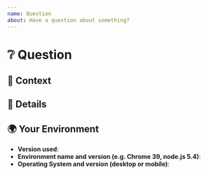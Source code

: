 ```yaml
---
name: Question
about: Have a question about something?
---
```


<!---
Thanks for filing an issue!

Before asking your question, please search open/closed issues since someone might have asked the same thing before!
-->

# ❔ Question

<!-- Provide your question here -->

## 🔦 Context

<!--
How has this issue affected you? What are you trying to accomplish?
Knowing the full context helps us better understand your question.
-->

## 🤔 Details

<!--
Provide a link to a live example (if possible) or screenshots of what you have a question about.

If applicable, include code samples here to help illustrate your question.
-->

## 🌍 Your Environment

<!--
Include relevant details about the environment you experienced the bug in.
Some examples are listed below; please add or remove as necessary.
-->

- **Version used**:
- **Environment name and version (e.g. Chrome 39, node.js 5.4)**:
- **Operating System and version (desktop or mobile)**:

